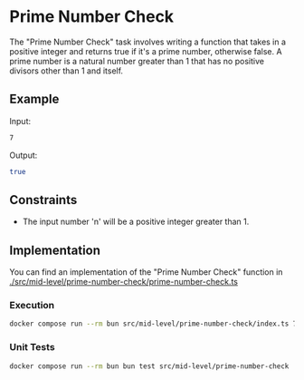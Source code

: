 # Prime Number Check

The "Prime Number Check" task involves writing a function that takes in a positive integer and returns true if it's a prime number, otherwise false.
A prime number is a natural number greater than 1 that has no positive divisors other than 1 and itself.

## Example

Input:

```bash
7
```

Output:

```bash
true
```

## Constraints

- The input number 'n' will be a positive integer greater than 1.

## Implementation

You can find an implementation of the "Prime Number Check" function in [./src/mid-level/prime-number-check/prime-number-check.ts](./src/mid-level/prime-number-check/prime-number-check.ts)

### Execution

```bash
docker compose run --rm bun src/mid-level/prime-number-check/index.ts 7
```

### Unit Tests

```bash
docker compose run --rm bun bun test src/mid-level/prime-number-check
```
